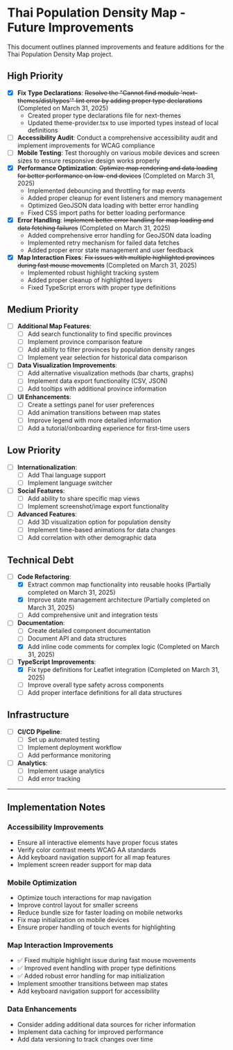 # Thai Population Density Map - Future Improvements

This document outlines planned improvements and feature additions for the Thai Population Density Map project.

## High Priority

- [x] **Fix Type Declarations**: ~~Resolve the "Cannot find module 'next-themes/dist/types'" lint error by adding proper type declarations~~ (Completed on March 31, 2025)
  - Created proper type declarations file for next-themes
  - Updated theme-provider.tsx to use imported types instead of local definitions
- [ ] **Accessibility Audit**: Conduct a comprehensive accessibility audit and implement improvements for WCAG compliance
- [ ] **Mobile Testing**: Test thoroughly on various mobile devices and screen sizes to ensure responsive design works properly
- [x] **Performance Optimization**: ~~Optimize map rendering and data loading for better performance on low-end devices~~ (Completed on March 31, 2025)
  - Implemented debouncing and throttling for map events
  - Added proper cleanup for event listeners and memory management
  - Optimized GeoJSON data loading with better error handling
  - Fixed CSS import paths for better loading performance
- [x] **Error Handling**: ~~Implement better error handling for map loading and data fetching failures~~ (Completed on March 31, 2025)
  - Added comprehensive error handling for GeoJSON data loading
  - Implemented retry mechanism for failed data fetches
  - Added proper error state management and user feedback
- [x] **Map Interaction Fixes**: ~~Fix issues with multiple highlighted provinces during fast mouse movements~~ (Completed on March 31, 2025)
  - Implemented robust highlight tracking system
  - Added proper cleanup of highlighted layers
  - Fixed TypeScript errors with proper type definitions

## Medium Priority

- [ ] **Additional Map Features**:
  - [ ] Add search functionality to find specific provinces
  - [ ] Implement province comparison feature
  - [ ] Add ability to filter provinces by population density ranges
  - [ ] Implement year selection for historical data comparison
- [ ] **Data Visualization Improvements**:
  - [ ] Add alternative visualization methods (bar charts, graphs)
  - [ ] Implement data export functionality (CSV, JSON)
  - [ ] Add tooltips with additional province information
- [ ] **UI Enhancements**:
  - [ ] Create a settings panel for user preferences
  - [ ] Add animation transitions between map states
  - [ ] Improve legend with more detailed information
  - [ ] Add a tutorial/onboarding experience for first-time users

## Low Priority

- [ ] **Internationalization**:
  - [ ] Add Thai language support
  - [ ] Implement language switcher
- [ ] **Social Features**:
  - [ ] Add ability to share specific map views
  - [ ] Implement screenshot/image export functionality
- [ ] **Advanced Features**:
  - [ ] Add 3D visualization option for population density
  - [ ] Implement time-based animations for data changes
  - [ ] Add correlation with other demographic data

## Technical Debt

- [ ] **Code Refactoring**:
  - [x] Extract common map functionality into reusable hooks (Partially completed on March 31, 2025)
  - [x] Improve state management architecture (Partially completed on March 31, 2025)
  - [ ] Add comprehensive unit and integration tests
- [ ] **Documentation**:
  - [ ] Create detailed component documentation
  - [ ] Document API and data structures
  - [x] Add inline code comments for complex logic (Completed on March 31, 2025)
- [ ] **TypeScript Improvements**:
  - [x] Fix type definitions for Leaflet integration (Completed on March 31, 2025)
  - [ ] Improve overall type safety across components
  - [ ] Add proper interface definitions for all data structures

## Infrastructure

- [ ] **CI/CD Pipeline**:
  - [ ] Set up automated testing
  - [ ] Implement deployment workflow
  - [ ] Add performance monitoring
- [ ] **Analytics**:
  - [ ] Implement usage analytics
  - [ ] Add error tracking

---

## Implementation Notes

### Accessibility Improvements

- Ensure all interactive elements have proper focus states
- Verify color contrast meets WCAG AA standards
- Add keyboard navigation support for all map features
- Implement screen reader support for map data

### Mobile Optimization

- Optimize touch interactions for map navigation
- Improve control layout for smaller screens
- Reduce bundle size for faster loading on mobile networks
- Fix map initialization on mobile devices
- Ensure proper handling of touch events for highlighting

### Map Interaction Improvements

- ✅ Fixed multiple highlight issue during fast mouse movements
- ✅ Improved event handling with proper type definitions
- ✅ Added robust error handling for map initialization
- Implement smoother transitions between map states
- Add keyboard navigation support for accessibility

### Data Enhancements

- Consider adding additional data sources for richer information
- Implement data caching for improved performance
- Add data versioning to track changes over time
